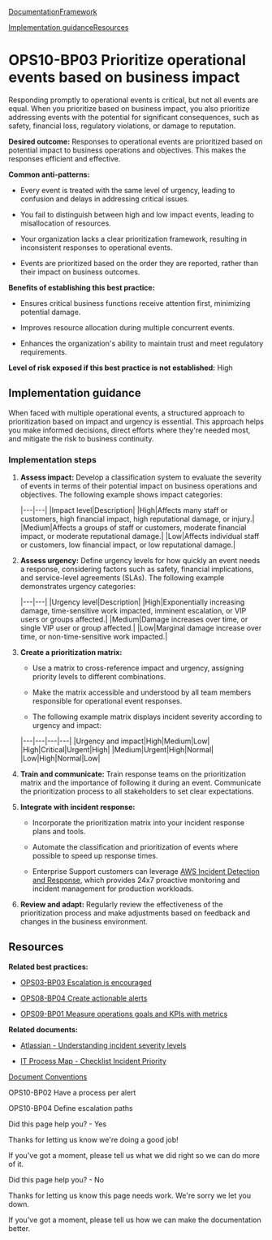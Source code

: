 [Documentation](/index.html)[Framework](welcome.html)

[Implementation guidance](#implementation-guidance)[Resources](#resources)

# OPS10-BP03 Prioritize operational events based on business impact

Responding promptly to operational events is critical, but not all events are equal. When you prioritize based on business impact, you also prioritize addressing events with the potential for significant consequences, such as safety, financial loss, regulatory violations, or damage to reputation.

**Desired outcome:** Responses to operational events are prioritized based on potential impact to business operations and objectives. This makes the responses efficient and effective.

**Common anti-patterns:**

* Every event is treated with the same level of urgency, leading to confusion and delays in addressing critical issues.

* You fail to distinguish between high and low impact events, leading to misallocation of resources.

* Your organization lacks a clear prioritization framework, resulting in inconsistent responses to operational events.

* Events are prioritized based on the order they are reported, rather than their impact on business outcomes.

**Benefits of establishing this best practice:**

* Ensures critical business functions receive attention first, minimizing potential damage.

* Improves resource allocation during multiple concurrent events.

* Enhances the organization's ability to maintain trust and meet regulatory requirements.

**Level of risk exposed if this best practice is not established:** High

## Implementation guidance

When faced with multiple operational events, a structured approach to prioritization based on impact and urgency is essential. This approach helps you make informed decisions, direct efforts where they're needed most, and mitigate the risk to business continuity.

### Implementation steps

1. **Assess impact:** Develop a classification system to evaluate the severity of events in terms of their potential impact on business operations and objectives. The following example shows impact categories:

   |---|---|
   |Impact level|Description|
   |High|Affects many staff or customers, high financial impact, high reputational damage, or injury.|
   |Medium|Affects a groups of staff or customers, moderate financial impact, or moderate reputational damage.|
   |Low|Affects individual staff or customers, low financial impact, or low reputational damage.|

2. **Assess urgency:** Define urgency levels for how quickly an event needs a response, considering factors such as safety, financial implications, and service-level agreements (SLAs). The following example demonstrates urgency categories:

   |---|---|
   |Urgency level|Description|
   |High|Exponentially increasing damage, time-sensitive work impacted, imminent escalation, or VIP users or groups affected.|
   |Medium|Damage increases over time, or single VIP user or group affected.|
   |Low|Marginal damage increase over time, or non-time-sensitive work impacted.|

3. **Create a prioritization matrix:**

   * Use a matrix to cross-reference impact and urgency, assigning priority levels to different combinations.

   * Make the matrix accessible and understood by all team members responsible for operational event responses.

   * The following example matrix displays incident severity according to urgency and impact:

   |---|---|---|---|
   |Urgency and impact|High|Medium|Low|
   |High|Critical|Urgent|High|
   |Medium|Urgent|High|Normal|
   |Low|High|Normal|Low|

4. **Train and communicate:** Train response teams on the prioritization matrix and the importance of following it during an event. Communicate the prioritization process to all stakeholders to set clear expectations.

5. **Integrate with incident response:**

   * Incorporate the prioritization matrix into your incident response plans and tools.

   * Automate the classification and prioritization of events where possible to speed up response times.

   * Enterprise Support customers can leverage [AWS Incident Detection and Response](https://aws.amazon.com/premiumsupport/aws-incident-detection-response/), which provides 24x7 proactive monitoring and incident management for production workloads.

6. **Review and adapt:** Regularly review the effectiveness of the prioritization process and make adjustments based on feedback and changes in the business environment.

## Resources

**Related best practices:**

* [OPS03-BP03 Escalation is encouraged](./ops_org_culture_team_enc_escalation.html)

* [OPS08-BP04 Create actionable alerts](./ops_workload_observability_create_alerts.html)

* [OPS09-BP01 Measure operations goals and KPIs with metrics](./ops_operations_health_measure_ops_goals_kpis.html)

**Related documents:**

* [Atlassian - Understanding incident severity levels](https://www.atlassian.com/incident-management/kpis/severity-levels)

* [IT Process Map - Checklist Incident Priority](https://wiki.en.it-processmaps.com/index.php/Checklist_Incident_Priority)


[Document Conventions](/general/latest/gr/docconventions.html)

OPS10-BP02 Have a process per alert

OPS10-BP04 Define escalation paths

Did this page help you? - Yes

Thanks for letting us know we're doing a good job!

If you've got a moment, please tell us what we did right so we can do more of it.

Did this page help you? - No

Thanks for letting us know this page needs work. We're sorry we let you down.

If you've got a moment, please tell us how we can make the documentation better.</awsdocs-view></awsui-app-layout>